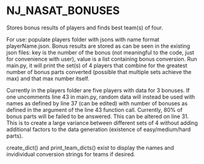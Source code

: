 # NJ_NASAT_BONUSES
Stores bonus results of players and finds best team(s) of four.

For use: populate players folder with jsons with name format playerName.json. 
Bonus results are stored as can be seen in the existing json files: key is the number of the bonus (not meaningful to the code, just for convenience with user), value is a list containing bonus conversion.
Run main.py, it will print the set(s) of 4 players that combine for the greatest number of bonus parts converted (possible that multiple sets achieve the max) and that max number itself.

Currently in the players folder are five players with data for 3 bonuses. If one uncomments line 43 in main.py, random data will instead be used with names as defined by line 37 (can be edited) with number of bonuses as defined in the argument of the line 43 function call. Currently, 80% of bonus parts will be failed to be answered. This can be altered on line 31. This is to create a large variance between different sets of 4 without adding additional factors to the data generation (existence of easy/medium/hard parts).

create_dict() and print_team_dicts() exist to display the names and invidividual conversion strings for teams if desired.
